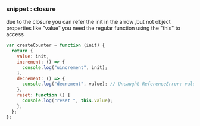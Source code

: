 ### snippet : closure

due to the closure you can refer the init in the arrow ,but not object properties like "value"
you need the regular function using the "this" to access

```js
var createCounter = function (init) {
  return {
    value: init,
    increment: () => {
      console.log("uincrement", init);
    },
    decrement: () => {
      console.log("decrement", value); // Uncaught ReferenceError: value is not defined"
    },
    reset: function () {
      console.log("reset ", this.value);
    },
  };
};
```
